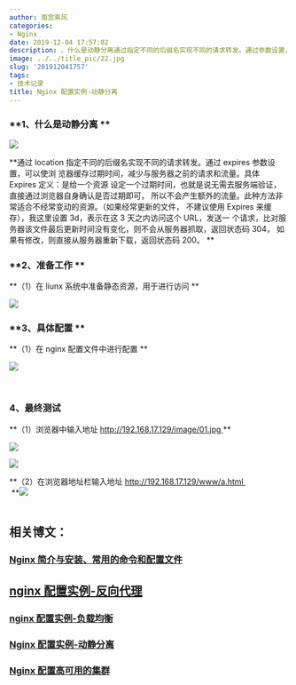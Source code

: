 ```yaml
---
author: 南宫乘风
categories:
- Nginx
date: 2019-12-04 17:57:02
description: 、什么是动静分离通过指定不同的后缀名实现不同的请求转发。通过参数设置，可以使浏览器缓存过期时间，减少与服务器之前的请求和流量。具体定义：是给一个资源设定一个过期时间，也就是说无需去服务端验证，直接通过。。。。。。。
image: ../../title_pic/22.jpg
slug: '201912041757'
tags:
- 技术记录
title: Nginx 配置实例-动静分离
---
```


<!--more-->

### **1、什么是动静分离 **

![](../../image/20191204175415158.png)

**通过 location 指定不同的后缀名实现不同的请求转发。通过 expires 参数设置，可以使浏 览器缓存过期时间，减少与服务器之前的请求和流量。具体 Expires 定义：是给一个资源 设定一个过期时间，也就是说无需去服务端验证，直接通过浏览器自身确认是否过期即可， 所以不会产生额外的流量。此种方法非常适合不经常变动的资源。（如果经常更新的文件， 不建议使用 Expires 来缓存），我这里设置 3d，表示在这 3 天之内访问这个 URL，发送一 个请求，比对服务器该文件最后更新时间没有变化，则不会从服务器抓取，返回状态码 304， 如果有修改，则直接从服务器重新下载，返回状态码 200。 **

### **2、准备工作 **

**（1）在 liunx 系统中准备静态资源，用于进行访问 **

![](../../image/20191204175449565.png)

### **3、具体配置 **

**（1）在 nginx 配置文件中进行配置 **

![](../../image/20191204175522806.png)

 

### 4、最终测试 

**（1）浏览器中输入地址 http://192.168.17.129/image/01.jpg **

![](../../image/20191204175548402.png)

![](../../image/20191204175631237.png)

**（2）在浏览器地址栏输入地址 http://192.168.17.129/www/a.html   
 **![](../../image/20191204175646863.png)  
 

## 相关博文：

### [Nginx 简介与安装、常用的命令和配置文件](https://blog.csdn.net/heian_99/article/details/103264404)

## [nginx 配置实例-反向代理](https://blog.csdn.net/heian_99/article/details/103292763)

### [nginx 配置实例-负载均衡](https://blog.csdn.net/heian_99/article/details/103298249)

### [Nginx 配置实例-动静分离](https://blog.csdn.net/heian_99/article/details/103391378)

### [Nginx 配置高可用的集群](https://blog.csdn.net/heian_99/article/details/103391454)